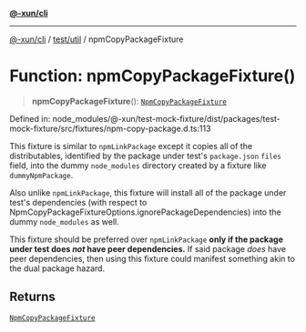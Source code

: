 [**@-xun/cli**](../../../README.md)

***

[@-xun/cli](../../../README.md) / [test/util](../README.md) / npmCopyPackageFixture

# Function: npmCopyPackageFixture()

> **npmCopyPackageFixture**(): [`NpmCopyPackageFixture`](../type-aliases/NpmCopyPackageFixture.md)

Defined in: node\_modules/@-xun/test-mock-fixture/dist/packages/test-mock-fixture/src/fixtures/npm-copy-package.d.ts:113

This fixture is similar to `npmLinkPackage` except it copies all of the
distributables, identified by the package under test's `package.json` `files`
field, into the dummy `node_modules` directory created by a fixture like
`dummyNpmPackage`.

Also unlike `npmLinkPackage`, this fixture will install all of the package
under test's dependencies (with respect to
NpmCopyPackageFixtureOptions.ignorePackageDependencies) into the
dummy `node_modules` as well.

This fixture should be preferred over `npmLinkPackage` **only if the package
under test does _not_ have peer dependencies.** If said package _does_ have
peer dependencies, then using this fixture could manifest something akin to
the dual package hazard.

## Returns

[`NpmCopyPackageFixture`](../type-aliases/NpmCopyPackageFixture.md)
